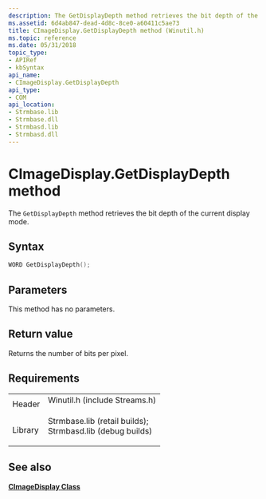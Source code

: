 ```yaml
---
description: The GetDisplayDepth method retrieves the bit depth of the current display mode.
ms.assetid: 6d4ab847-dead-4d8c-8ce0-a60411c5ae73
title: CImageDisplay.GetDisplayDepth method (Winutil.h)
ms.topic: reference
ms.date: 05/31/2018
topic_type: 
- APIRef
- kbSyntax
api_name: 
- CImageDisplay.GetDisplayDepth
api_type: 
- COM
api_location: 
- Strmbase.lib
- Strmbase.dll
- Strmbasd.lib
- Strmbasd.dll
---
```


# CImageDisplay.GetDisplayDepth method

The `GetDisplayDepth` method retrieves the bit depth of the current display mode.

## Syntax


```C++
WORD GetDisplayDepth();
```



## Parameters

This method has no parameters.

## Return value

Returns the number of bits per pixel.

## Requirements



|                    |                                                                                                                                                                                            |
|--------------------|--------------------------------------------------------------------------------------------------------------------------------------------------------------------------------------------|
| Header<br/>  | <dl> <dt>Winutil.h (include Streams.h)</dt> </dl>                                                                                   |
| Library<br/> | <dl> <dt>Strmbase.lib (retail builds); </dt> <dt>Strmbasd.lib (debug builds)</dt> </dl> |



## See also

<dl> <dt>

[**CImageDisplay Class**](cimagedisplay.md)
</dt> </dl>

 

 




